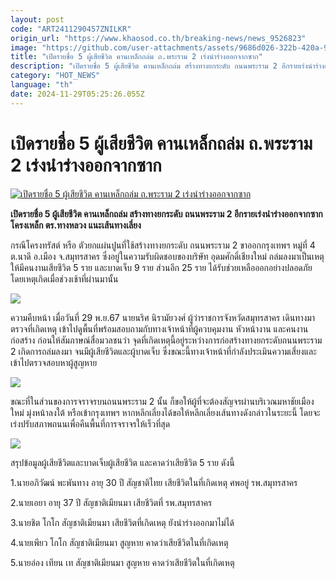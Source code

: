 ```yaml
---
layout: post
code: "ART2411290457ZNILKR"
origin_url: "https://www.khaosod.co.th/breaking-news/news_9526823"
image: "https://github.com/user-attachments/assets/9686d026-322b-420a-9dd7-37255cdbf60a"
title: "เปิดรายชื่อ 5 ผู้เสียชีวิต คานเหล็กถล่ม ถ.พระราม 2 เร่งนำร่างออกจากซาก"
description: "เปิดรายชื่อ 5 ผู้เสียชีวิต คานเหล็กถล่ม สร้างทางยกระดับ ถนนพระราม 2 อีกรายเร่งนำร่างออกจากซากโครงเหล็ก ตร.ทางหลวง แนะเส้นทางเลี่ยง"
category: "HOT_NEWS"
language: "th"
date: 2024-11-29T05:25:26.055Z
---
```


# เปิดรายชื่อ 5 ผู้เสียชีวิต คานเหล็กถล่ม ถ.พระราม 2 เร่งนำร่างออกจากซาก

[![เปิดรายชื่อ 5 ผู้เสียชีวิต คานเหล็กถล่ม ถ.พระราม 2 เร่งนำร่างออกจากซาก](https://www.khaosod.co.th/wpapp/uploads/2024/11/steel.jpg "เปิดรายชื่อ 5 ผู้เสียชีวิต คานเหล็กถล่ม ถ.พระราม 2 เร่งนำร่างออกจากซาก")](https://www.khaosod.co.th/wpapp/uploads/2024/11/steel.jpg)

**เปิดรายชื่อ 5 ผู้เสียชีวิต คานเหล็กถล่ม สร้างทางยกระดับ ถนนพระราม 2 อีกรายเร่งนำร่างออกจากซากโครงเหล็ก ตร.ทางหลวง แนะเส้นทางเลี่ยง**

กรณีโครงทรัสต์ หรือ ตัวยกแผ่นปูนที่ใช้สร้างทางยกระดับ ถนนพระราม 2 ขาออกกรุงเทพฯ หมู่ที่ 4 ต.นาดี อ.เมือง จ.สมุทรสาคร ซึ่งอยู่ในความรับผิดชอบของบริษัท อุดมศักดิ์เชียงใหม่ ถล่มลงมาเป็นเหตุให้มีคนงานเสียชีวิต 5 ราย และบาดเจ็บ 9 ราย ส่วนอีก 25 ราย ได้รับช่วยเหลือออกอย่างปลอดภัย โดยเหตุเกิดเมื่อช่วงเช้าที่ผ่านมานั้น

[![](https://www.khaosod.co.th/wpapp/uploads/2024/11/625008_0-696x392.jpg)](https://www.khaosod.co.th/wpapp/uploads/2024/11/625008_0.jpg)

ความคืบหน้า เมื่อวันที่ 29 พ.ย.67 นายนริศ นิรามัยวงศ์ ผู้ว่าราชการจังหวัดสมุทรสาคร เดินทางมาตรวจที่เกิดเหตุ เข้าไปดูพื้นที่พร้อมสอบถามกับทางเจ้าหน้าที่ผู้ควบคุมงาน หัวหน้างาน และคนงานก่อสร้าง ก่อนให้สัมภาษณ์สื่อมวลชนว่า จุดที่เกิดเหตุนี้อยู่ระหว่างการก่อสร้างทางยกระดับถนนพระราม 2 เกิดการถล่มลงมา จนมีผู้เสียชีวิตและผู้บาดเจ็บ ซึ่งขณะนี้ทางเจ้าหน้าที่กำลังประเมินความเสี่ยงและเข้าไปตรวจสอบหาผู้สูญหาย

[![](https://www.khaosod.co.th/wpapp/uploads/2024/11/625011_0-696x392.jpg)](https://www.khaosod.co.th/wpapp/uploads/2024/11/625011_0.jpg)

ขณะที่ในส่วนของการจราจรบนถนนพระราม 2 นั้น ก็ขอให้ผู้ที่จะต้องสัญจรผ่านบริเวณมหาชัยเมืองใหม่ มุ่งหน้าลงใต้ หรือเข้ากรุงเทพฯ หากหลีกเลี่ยงได้ขอให้หลีกเลี่ยงเส้นทางดังกล่าวในระยะนี้ โดยจะเร่งปรับสภาพถนนเพื่อคืนพื้นที่การจราจรให้เร็วที่สุด

[![](https://www.khaosod.co.th/wpapp/uploads/2024/11/625007_0-696x392.jpg)](https://www.khaosod.co.th/wpapp/uploads/2024/11/625007_0.jpg)

สรุปข้อมูลผู้เสียชีวิตและบาดเจ็บผู้เสียชีวิต และคาดว่าเสียชีวิต 5 ราย ดังนี้

1.นายอภิวัฒน์ พะพันทาง อายุ 30 ปี สัญชาติไทย เสียชีวิตในที่เกิดเหตุ ศพอยู่ รพ.สมุทรสาคร

2.นายเอยา อายุ 37 ปี สัญชาติเมียนมา เสียชีวิตที่ รพ.สมุทรสาคร

3.นายชิต โกโก สัญชาติเมียนมา เสียชีวิตที่เกิดเหตุ ยังนำร่างออกมาไม่ได้

4.นายเพียว โกโก สัญชาติเมียนมา สูญหาย คาดว่าเสียชีวิตในที่เกิดเหตุ

5.นายอ่อง เทียน เท สัญชาติเมียนมา สูญหาย คาดว่าเสียชีวิตในที่เกิดเหตุ